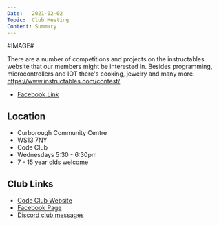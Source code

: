 ```yaml
---
Date:   2021-02-02
Topic:  Club Meeting
Content: Summary
---
```

#IMAGE#

There are a number of competitions and projects on the instructables website that our members might be interested in.
Besides programming, microcontrollers and IOT there's cooking, jewelry and many more.
https://www.instructables.com/contest/

* [Facebook Link](https://www.facebook.com/1481985248595237/posts/3464334043693671/)

## Location

* Curborough Community Centre
* WS13 7NY
* Code Club
* Wednesdays 5:30 - 6:30pm
* 7 - 15 year olds welcome

## Club Links

* [Code Club Website](https://lichfield-code-club.github.io/)
* [Facebook Page](https://www.facebook.com/LichfieldCoders)
* [Discord club messages](https://discord.gg/szz6xGK)

